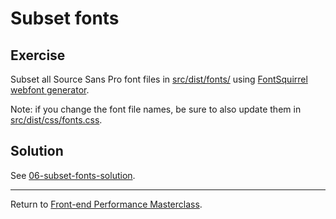 # Subset fonts

## Exercise

Subset all Source Sans Pro font files in [src/dist/fonts/](src/dist/fonts/) using [FontSquirrel webfont generator](https://www.fontsquirrel.com/tools/webfont-generator).

Note: if you change the font file names, be sure to also update them in [src/dist/css/fonts.css](src/dist/css/fonts.css).

## Solution

See [06-subset-fonts-solution](https://github.com/voorhoede/performance-masterclass-2017-10/tree/06-subset-fonts-solution).

---

Return to [Front-end Performance Masterclass](https://github.com/voorhoede/performance-masterclass-2017-10).

